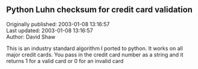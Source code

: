## Python Luhn checksum for credit card validation  
Originally published: 2003-01-08 13:16:57  
Last updated: 2003-01-08 13:16:57  
Author: David Shaw  
  
This is an industry standard algorithm I ported to python. It works on all major credit cards.  You pass in the credit card number as a string and it returns 1 for a valid card or 0 for an invalid card